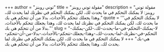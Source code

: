+++
author = "توني روبنز"
title = "مقولة توني روبنز"
description = "مقولة توني روبنز: لا يمكنك التحكم في ما يحدث لك، لكن يمكنك التحكم في نظرتك لما يحدث لك، وهذا يجعلك تتحكم بالأحداث، بدلا من أن تتحكم هي بك."
quote = '''لا يمكنك التحكم في ما يحدث لك، لكن يمكنك التحكم في نظرتك لما يحدث لك، وهذا يجعلك تتحكم بالأحداث، بدلا من أن تتحكم هي بك.'''
slug = "لا-يمكنك-التحكم-في-ما-يحدث-لك،-لكن-يمكنك-التحكم-في-نظرتك-لما-يحدث-لك،-وهذا-يجعلك-تتحكم-بالأحداث،-بدلا-من-أن-تتحكم-هي-بك"
+++
لا يمكنك التحكم في ما يحدث لك، لكن يمكنك التحكم في نظرتك لما يحدث لك، وهذا يجعلك تتحكم بالأحداث، بدلا من أن تتحكم هي بك.
